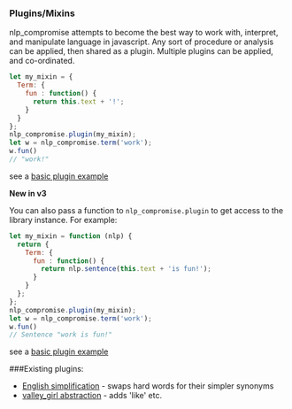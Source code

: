 ### Plugins/Mixins
nlp_compromise attempts to become the best way to work with, interpret, and manipulate language in javascript. Any sort of procedure or analysis can be applied, then shared as a plugin. Multiple plugins can be applied, and co-ordinated.

```javascript
let my_mixin = {
  Term: {
    fun : function() {
      return this.text + '!';
    }
  }
};
nlp_compromise.plugin(my_mixin);
let w = nlp_compromise.term('work');
w.fun()
// "work!"
```
see a [basic plugin example](../plugins/demo)

**New in v3**

You can also pass a function to `nlp_compromise.plugin` to get access to the library instance. For example:

```javascript
let my_mixin = function (nlp) {
  return {
    Term: {
      fun : function() {
        return nlp.sentence(this.text + 'is fun!');
      }
    }
  };
};
nlp_compromise.plugin(my_mixin);
let w = nlp_compromise.term('work');
w.fun()
// Sentence "work is fun!"
```

see a [basic plugin example](../plugins/demo)

###Existing plugins:
* [English simplification](../plugins/simple_english) - swaps hard words for their simpler synonyms
* [valley_girl abstraction](../plugins/valley_girl) - adds 'like' etc.
